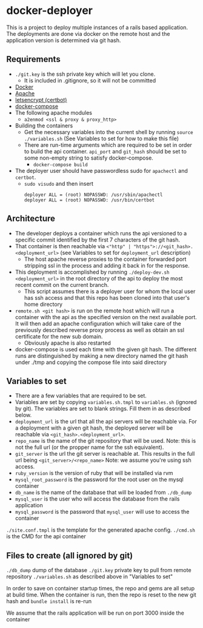 # docker-deployer
This is a project to deploy multiple instances of a rails based application.
The deployments are done via docker on the remote host and the application version is determined via git hash.

## Requirements
* `./git.key` is the ssh private key which will let you clone.
  * It is included in .gitignore, so it will not be committed
* [Docker](https://docs.docker.com/install/)
* [Apache](https://www.apache.org)
* [letsencrypt (certbot)](https://certbot.eff.org)
* [docker-compose](https://docs.docker.com/compose/install/)
* The following apache modules
  * `a2enmod <ssl & proxy & proxy_http>`
* Building the containers
  * Get the necessary variables into the current shell by running `source ./variables.sh` (See Variables to set for how to make this file)
  * There are run-time arguments which are required to be set in order to build the api container. `api_port` and `git_hash` should be set to some non-empty string to satisfy docker-compose.
	* `docker-compose build`
* The deployer user should have passwordless sudo for `apachectl` and `certbot`.
  * `sudo visudo` and then insert
    ```
    deployer ALL = (root) NOPASSWD: /usr/sbin/apachectl
    deployer ALL = (root) NOPASSWD: /usr/bin/certbot
    ```

## Architecture
* The developer deploys a container which runs the api versioned to a specific commit identified by the first 7 characters of the git hash.
* That container is then reachable via `<"http" | "https">://<git_hash>.<deployment_url>` (see Variables to set for `deployment_url` description)
  * The host apache reverse proxies to the container forwarded port stripping ssl in
    the process and adding it back in for the response.
* This deployment is accomplished by running `./deploy-dev.sh <deployment_url>` in the root directory of the api to deploy the most recent commit on the current branch.
  * This script assumes there is a deployer user for whom the local user has ssh access and that this repo has been cloned into that user's home directory
* `remote.sh <git hash>` is run on the remote host which will run a container with the api as the specified version on the next available port.
  It will then add an apache configuration which will take care of the previously described reverse proxy process as well as obtain an ssl certificate for the new sub domain.
  * Obviously apache is also restarted
* docker-compose is used each time with the given git hash. The different runs are distinguished
  by making a new directory named the git hash under ./tmp and copying the compose file into said
  directory

## Variables to set
* There are a few variables that are required to be set.
* Variables are set by copying `variables.sh.tmpl` to `variables.sh` (ignored by git). The variables are set to blank strings. Fill them in as described below.
* `deployment_url` is the url that all the api servers will be reachable via. For a deployment with a given git hash, the deployed server will be reachable via `<git_hash>.<deployment_url>`.
* `repo_name` is the name of the git repository that will be used. Note: this is not the full url (or the propper name for the ssh equivalent).
* `git_server` is the url the git server is reachable at. This results in the full url being `<git_server>/<repo_name>` Note: we assume you're using ssh access.
* `ruby_version` is the version of ruby that will be installed via rvm
* `mysql_root_password` is the password for the root user on the mysql container
* `db_name` is the name of the database that will be loaded from `./db_dump`
* `mysql_user` is the user who will access the database from the rails application
* `mysql_password` is the password that `mysql_user` will use to access the container

`./site.conf.tmpl` is the template for the generated apache config.
`./cmd.sh` is the CMD for the api container

## Files to create (all ignored by git)
`./db_dump` dump of the database
`./git.key` private key to pull from remote repository
`./variables.sh` as described above in "Variables to set"

In order to save on container startup times, the repo and gems are all setup at build time. When the container is run, then the repo is reset to the new git hash and `bundle install` is re-run

We assume that the rails application will be run on port 3000 inside the container
